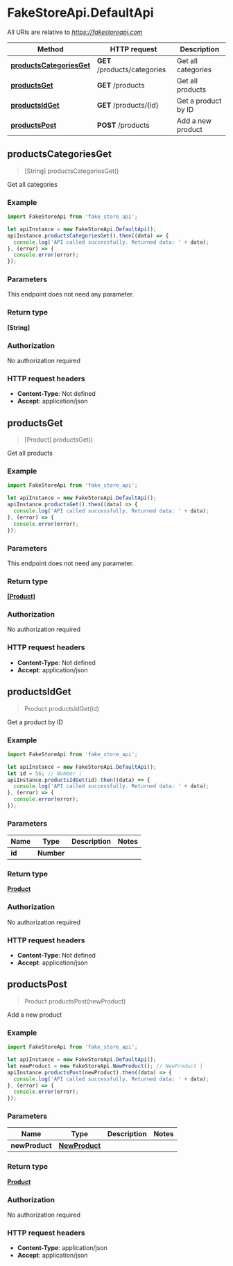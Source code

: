 # FakeStoreApi.DefaultApi

All URIs are relative to *https://fakestoreapi.com*

Method | HTTP request | Description
------------- | ------------- | -------------
[**productsCategoriesGet**](DefaultApi.md#productsCategoriesGet) | **GET** /products/categories | Get all categories
[**productsGet**](DefaultApi.md#productsGet) | **GET** /products | Get all products
[**productsIdGet**](DefaultApi.md#productsIdGet) | **GET** /products/{id} | Get a product by ID
[**productsPost**](DefaultApi.md#productsPost) | **POST** /products | Add a new product



## productsCategoriesGet

> [String] productsCategoriesGet()

Get all categories

### Example

```javascript
import FakeStoreApi from 'fake_store_api';

let apiInstance = new FakeStoreApi.DefaultApi();
apiInstance.productsCategoriesGet().then((data) => {
  console.log('API called successfully. Returned data: ' + data);
}, (error) => {
  console.error(error);
});

```

### Parameters

This endpoint does not need any parameter.

### Return type

**[String]**

### Authorization

No authorization required

### HTTP request headers

- **Content-Type**: Not defined
- **Accept**: application/json


## productsGet

> [Product] productsGet()

Get all products

### Example

```javascript
import FakeStoreApi from 'fake_store_api';

let apiInstance = new FakeStoreApi.DefaultApi();
apiInstance.productsGet().then((data) => {
  console.log('API called successfully. Returned data: ' + data);
}, (error) => {
  console.error(error);
});

```

### Parameters

This endpoint does not need any parameter.

### Return type

[**[Product]**](Product.md)

### Authorization

No authorization required

### HTTP request headers

- **Content-Type**: Not defined
- **Accept**: application/json


## productsIdGet

> Product productsIdGet(id)

Get a product by ID

### Example

```javascript
import FakeStoreApi from 'fake_store_api';

let apiInstance = new FakeStoreApi.DefaultApi();
let id = 56; // Number | 
apiInstance.productsIdGet(id).then((data) => {
  console.log('API called successfully. Returned data: ' + data);
}, (error) => {
  console.error(error);
});

```

### Parameters


Name | Type | Description  | Notes
------------- | ------------- | ------------- | -------------
 **id** | **Number**|  | 

### Return type

[**Product**](Product.md)

### Authorization

No authorization required

### HTTP request headers

- **Content-Type**: Not defined
- **Accept**: application/json


## productsPost

> Product productsPost(newProduct)

Add a new product

### Example

```javascript
import FakeStoreApi from 'fake_store_api';

let apiInstance = new FakeStoreApi.DefaultApi();
let newProduct = new FakeStoreApi.NewProduct(); // NewProduct | 
apiInstance.productsPost(newProduct).then((data) => {
  console.log('API called successfully. Returned data: ' + data);
}, (error) => {
  console.error(error);
});

```

### Parameters


Name | Type | Description  | Notes
------------- | ------------- | ------------- | -------------
 **newProduct** | [**NewProduct**](NewProduct.md)|  | 

### Return type

[**Product**](Product.md)

### Authorization

No authorization required

### HTTP request headers

- **Content-Type**: application/json
- **Accept**: application/json

